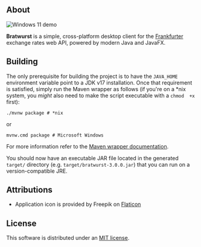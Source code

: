 ## About
![Windows 11 demo](demo.gif)

**Bratwurst** is a simple, cross-platform desktop client for the [Frankfurter](https://github.com/hakanensari/frankfurter) exchange rates web API, 
powered by modern Java and JavaFX.

## Building
The only prerequisite for building the project is to have the `JAVA_HOME` environment variable point to a JDK v17 installation. Once that requirement 
is satisfied, simply run the Maven wrapper as follows (if you're on a *nix system, you *might* also need to make the script executable with a `chmod 
+x` first):

```shell
./mvnw package # *nix
```

or

```shell
mvnw.cmd package # Microsoft Windows
```

For more information refer to the [Maven wrapper documentation](https://maven.apache.org/wrapper/).

You should now have an executable JAR file located in the generated `target/` directory (e.g. `target/bratwurst-3.0.0.jar`) that you can run on a
version-compatible JRE.

## Attributions
* Application icon is provided by Freepik on [Flaticon](https://www.flaticon.com/free-icon/exchange-rate_4646154?term=exchangerate&page=1&position=51&page=1&position=51&related_id=4646154&origin=tag)

## License
This software is distributed under an [MIT license](LICENSE).
